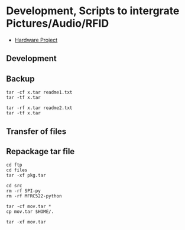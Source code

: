 # Development, Scripts to intergrate Pictures/Audio/RFID

* [Hardware Project](md/hw-project.md)

## Development

## Backup

```
tar -cf x.tar readme1.txt
tar -tf x.tar

tar -rf x.tar readme2.txt
tar -tf x.tar
```

## Transfer of files

## Repackage tar file

```
cd ftp
cd files
tar -xf pkg.tar

cd src
rm -rf SPI-py
rm -rf MFRC522-python

tar -cf mov.tar *
cp mov.tar $HOME/.

tar -xf mov.tar

```